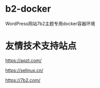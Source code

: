 # b2-docker
WordPress网站7b2主题专用docker容器环境



# 友情技术支持站点

https://aqzt.com/

https://selinux.cn/

https://7b2.com/


